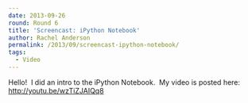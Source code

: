 ```yaml
---
date: 2013-09-26
round: Round 6
title: 'Screencast: iPython Notebook'
author: Rachel Anderson
permalink: /2013/09/screencast-ipython-notebook/
tags:
  - Video
---
```

Hello!  I did an intro to the iPython Notebook.  My video is posted here: <a href="http://youtu.be/wzTiZJAIQq8" target="_blank">http://youtu.be/wzTiZJAIQq8</a>

&nbsp;
